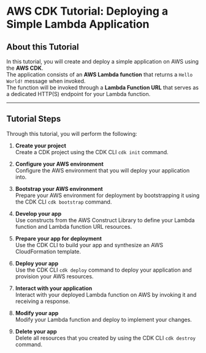 # AWS CDK Tutorial: Deploying a Simple Lambda Application

## About this Tutorial

In this tutorial, you will create and deploy a simple application on AWS using the **AWS CDK**.  
The application consists of an **AWS Lambda function** that returns a `Hello World!` message when invoked.  
The function will be invoked through a **Lambda Function URL** that serves as a dedicated HTTP(S) endpoint for your Lambda function.

---

## Tutorial Steps

Through this tutorial, you will perform the following:

1. **Create your project**  
   Create a CDK project using the CDK CLI `cdk init` command.

2. **Configure your AWS environment**  
   Configure the AWS environment that you will deploy your application into.

3. **Bootstrap your AWS environment**  
   Prepare your AWS environment for deployment by bootstrapping it using the CDK CLI `cdk bootstrap` command.

4. **Develop your app**  
   Use constructs from the AWS Construct Library to define your Lambda function and Lambda function URL resources.

5. **Prepare your app for deployment**  
   Use the CDK CLI to build your app and synthesize an AWS CloudFormation template.

6. **Deploy your app**  
   Use the CDK CLI `cdk deploy` command to deploy your application and provision your AWS resources.

7. **Interact with your application**  
   Interact with your deployed Lambda function on AWS by invoking it and receiving a response.

8. **Modify your app**  
   Modify your Lambda function and deploy to implement your changes.

9. **Delete your app**  
   Delete all resources that you created by using the CDK CLI `cdk destroy` command.
